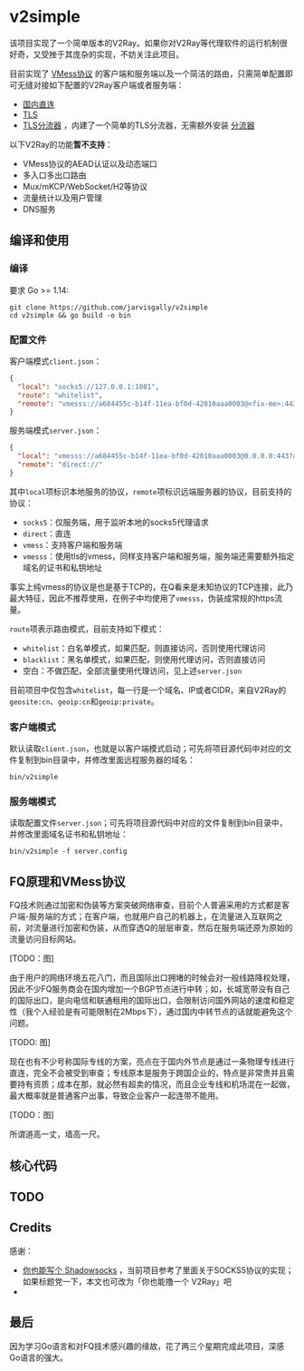 # v2simple
该项目实现了一个简单版本的V2Ray。如果你对V2Ray等代理软件的运行机制很好奇，又受挫于其庞杂的实现，不妨关注此项目。

目前实现了 [VMess协议]([https://www.v2fly.org/developer/protocols/vmess.html) 的客户端和服务端以及一个简洁的路由，只需简单配置即可无缝对接如下配置的V2Ray客户端或者服务端：
 * [国内直连](https://guide.v2fly.org/basics/routing/cndirect.html)
 * [TLS](https://guide.v2fly.org/advanced/tls.html) 
 * [TLS分流器](https://guide.v2fly.org/advanced/tcp_tls_shunt_proxy.html) ，内建了一个简单的TLS分流器，无需额外安装 [分流器](https://github.com/liberal-boy/tls-shunt-proxy)

以下V2Ray的功能**暂不支持**：
 * VMess协议的AEAD认证以及动态端口
 * 多入口多出口路由
 * Mux/mKCP/WebSocket/H2等协议
 * 流量统计以及用户管理
 * DNS服务


## 编译和使用

### 编译
要求 Go >= 1.14:
```shell script
git clone https://github.com/jarvisgally/v2simple
cd v2simple && go build -o bin
```

### 配置文件
客户端模式`client.json`：
```json
{
  "local": "socks5://127.0.0.1:1081",
  "route": "whitelist",
  "remote": "vmesss://a684455c-b14f-11ea-bf0d-42010aaa0003@<fix-me>:443?alterID=4"
}
```
服务端模式`server.json`：
```json
{
  "local": "vmesss://a684455c-b14f-11ea-bf0d-42010aaa0003@0.0.0.0:443?alterID=4&cert=<fix-me>&key=<fix-me>",
  "remote": "direct://"
}
```

其中`local`项标识本地服务的协议，`remote`项标识远端服务器的协议，目前支持的协议：
 * `socks5`：仅服务端，用于监听本地的socks5代理请求
 * `direct`：直连
 * `vmess`：支持客户端和服务端
 * `vmesss`：使用tls的vmess，同样支持客户端和服务端，服务端还需要额外指定域名的证书和私钥地址

事实上纯vmess的协议是也是基于TCP的，在Q看来是未知协议的TCP连接，此乃最大特征，因此不推荐使用，在例子中均使用了`vmesss`，伪装成常规的https流量。

`route`项表示路由模式，目前支持如下模式：
 * `whitelist`：白名单模式，如果匹配，则直接访问，否则使用代理访问
 * `blacklist`：黑名单模式，如果匹配，则使用代理访问，否则直接访问
 * 空白：不做匹配，全部流量使用代理访问，见上述`server.json`

目前项目中仅包含`whitelist`，每一行是一个域名、IP或者CIDR，来自V2Ray的`geosite:cn`、`geoip:cn`和`geoip:private`。

### 客户端模式
默认读取`client.json`，也就是以客户端模式启动；可先将项目源代码中对应的文件复制到bin目录中，并修改里面远程服务器的域名：
```shell script
bin/v2simple
```
### 服务端模式
读取配置文件`server.json`；可先将项目源代码中对应的文件复制到bin目录中，并修改里面域名证书和私钥地址：
```shell script
bin/v2simple -f server.config
```


## FQ原理和VMess协议

FQ技术则通过加密和伪装等方案突破网络审查，目前个人普遍采用的方式都是客户端-服务端的方式；在客户端，也就用户自己的机器上，在流量进入互联网之前，对流量进行加密和伪装，从而穿透Q的层层审查，然后在服务端还原为原始的流量访问目标网站。

[TODO：图]

由于用户的网络环境五花八门，而且国际出口拥堵的时候会对一般线路降权处理，因此不少FQ服务商会在国内增加一个BGP节点进行中转；如，长城宽带没有自己的国际出口，是向电信和联通租用的国际出口，会限制访问国外网站的速度和稳定性（我个人经验是有可能限制在2Mbps下），通过国内中转节点的话就能避免这个问题。

[TODO: 图]

现在也有不少号称国际专线的方案，亮点在于国内外节点是通过一条物理专线进行直连，完全不会被受到审查；专线原本是服务于跨国企业的，特点是非常贵并且需要持有资质；成本在那，就必然有超卖的情况，而且企业专线和机场混在一起做，最大概率就是普通客户出事，导致企业客户一起连带不能用。

[TODO：图]

所谓道高一丈，墙高一尺。


## 核心代码


## TODO


## Credits

感谢：

 * [你也能写个 Shadowsocks](https://github.com/gwuhaolin/blog/issues/12) ，当前项目参考了里面关于SOCKS5协议的实现；如果标题党一下，本文也可改为「你也能撸一个 V2Ray」吧
 * 


## 最后

因为学习Go语言和对FQ技术感兴趣的缘故，花了两三个星期完成此项目，深感Go语言的强大。
